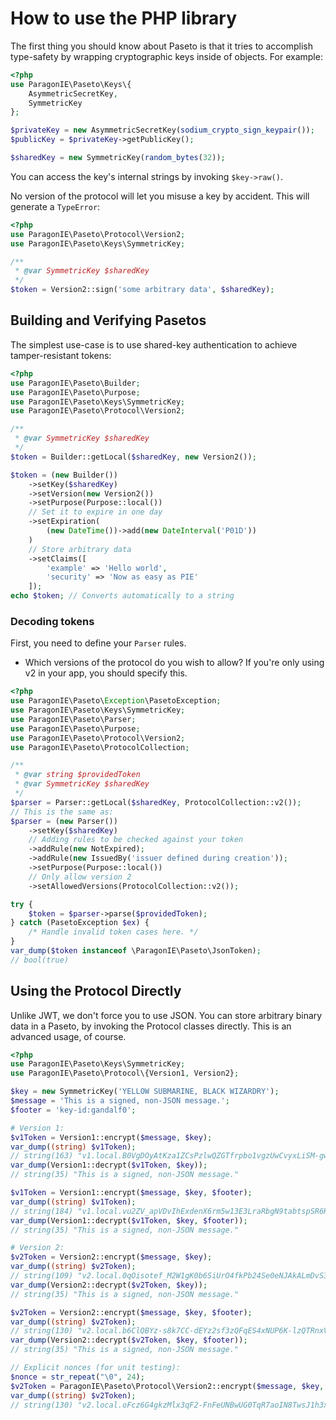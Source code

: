 # How to use the PHP library

The first thing you should know about Paseto is that it tries to accomplish
type-safety by wrapping cryptographic keys inside of objects. For example:

```php
<?php
use ParagonIE\Paseto\Keys\{
    AsymmetricSecretKey,
    SymmetricKey    
};

$privateKey = new AsymmetricSecretKey(sodium_crypto_sign_keypair());
$publicKey = $privateKey->getPublicKey();

$sharedKey = new SymmetricKey(random_bytes(32));
```

You can access the key's internal strings by invoking `$key->raw()`. 

No version of the protocol will let you misuse a key by accident.
This will generate a `TypeError`:

```php
<?php
use ParagonIE\Paseto\Protocol\Version2;
use ParagonIE\Paseto\Keys\SymmetricKey;

/**
 * @var SymmetricKey $sharedKey
 */
$token = Version2::sign('some arbitrary data', $sharedKey);
```

## Building and Verifying Pasetos

The simplest use-case is to use shared-key authentication
to achieve tamper-resistant tokens:

```php
<?php
use ParagonIE\Paseto\Builder;
use ParagonIE\Paseto\Purpose;
use ParagonIE\Paseto\Keys\SymmetricKey;
use ParagonIE\Paseto\Protocol\Version2;

/**
 * @var SymmetricKey $sharedKey
 */
$token = Builder::getLocal($sharedKey, new Version2());

$token = (new Builder())
    ->setKey($sharedKey)
    ->setVersion(new Version2())
    ->setPurpose(Purpose::local())
    // Set it to expire in one day
    ->setExpiration(
        (new DateTime())->add(new DateInterval('P01D'))
    )
    // Store arbitrary data
    ->setClaims([
        'example' => 'Hello world',
        'security' => 'Now as easy as PIE'
    ]);
echo $token; // Converts automatically to a string
```

### Decoding tokens

First, you need to define your `Parser` rules.

* Which versions of the protocol do you wish to allow? If you're only
  using v2 in your app, you should specify this.

```php
<?php
use ParagonIE\Paseto\Exception\PasetoException;
use ParagonIE\Paseto\Keys\SymmetricKey;
use ParagonIE\Paseto\Parser;
use ParagonIE\Paseto\Purpose;
use ParagonIE\Paseto\Protocol\Version2;
use ParagonIE\Paseto\ProtocolCollection;

/**
 * @var string $providedToken
 * @var SymmetricKey $sharedKey
 */
$parser = Parser::getLocal($sharedKey, ProtocolCollection::v2());
// This is the same as:
$parser = (new Parser())
    ->setKey($sharedKey)
    // Adding rules to be checked against your token
    ->addRule(new NotExpired);
    ->addRule(new IssuedBy('issuer defined during creation'));
    ->setPurpose(Purpose::local())
    // Only allow version 2
    ->setAllowedVersions(ProtocolCollection::v2());

try {
    $token = $parser->parse($providedToken);
} catch (PasetoException $ex) {
    /* Handle invalid token cases here. */
}
var_dump($token instanceof \ParagonIE\Paseto\JsonToken);
// bool(true)
```

## Using the Protocol Directly

Unlike JWT, we don't force you to use JSON. You can store arbitrary binary
data in a Paseto, by invoking the Protocol classes directly. This is an advanced
usage, of course.

```php
<?php
use ParagonIE\Paseto\Keys\SymmetricKey;
use ParagonIE\Paseto\Protocol\{Version1, Version2};

$key = new SymmetricKey('YELLOW SUBMARINE, BLACK WIZARDRY');
$message = 'This is a signed, non-JSON message.';
$footer = 'key-id:gandalf0';

# Version 1:
$v1Token = Version1::encrypt($message, $key);
var_dump((string) $v1Token);
// string(163) "v1.local.B0VgDOyAtKza1ZCsPzlwQZGTfrpbo1vgzUwCvyxLiSM-gw3TC_KtMqX8woy8BuuE9-pRQNmnTGAru5OmVLzPDnDBHXbd8Sz5rssiTz5TZKLqSyYHsgBzfc53PqsTxLvw09QAy5KBSpKErPX_EfF0Od6-Ig"
var_dump(Version1::decrypt($v1Token, $key));
// string(35) "This is a signed, non-JSON message."

$v1Token = Version1::encrypt($message, $key, $footer);
var_dump((string) $v1Token);
// string(184) "v1.local.vu2ZV_apVDvIhExdenX6rm5w13E3LraRbgN9tabtspSR6KQQt5XdGY5Hho64VRj6Pa6gd-5w5XwmRZbnrxfSVYyvXrVfyDJC7pqQDgae8-MHDg5rZul7kFiH6ExXWx-1hJupWSkRnfQy168PzwS14xiTgw.a2V5LWlkOmdhbmRhbGYw"
var_dump(Version1::decrypt($v1Token, $key, $footer));
// string(35) "This is a signed, non-JSON message."

# Version 2:
$v2Token = Version2::encrypt($message, $key);
var_dump((string) $v2Token);
// string(109) "v2.local.0qOisotef_M2W1gK0b6SiUrO4fkPb24Se0eNJAkALmDvS3IlVu-72birx07hIqU4MYtrCrTJTTElYaWxOyz5Wx8wXh8cQUOF6wOo"
var_dump(Version2::decrypt($v2Token, $key));
// string(35) "This is a signed, non-JSON message."

$v2Token = Version2::encrypt($message, $key, $footer);
var_dump((string) $v2Token);
// string(130) "v2.local.b6ClQBYz-s8k7CC-dEYz2sf3zQFqES4xNUP6K-lzQTRnxVlZFxNnT5I6ouSwYe1d-t9OTnjM9d46MEt__GJvHbNO1wwIfnf1Ear-.a2V5LWlkOmdhbmRhbGYw"
var_dump(Version2::decrypt($v2Token, $key, $footer));
// string(35) "This is a signed, non-JSON message."

// Explicit nonces (for unit testing):
$nonce = str_repeat("\0", 24);
$v2Token = ParagonIE\Paseto\Protocol\Version2::encrypt($message, $key, $footer, $nonce);
var_dump((string) $v2Token);
// string(130) "v2.local.oFcz6G4gkzMlx3qF2-FnFeUNBwUG0TqR7aoIN8TwsJ1h3xSBKEBsKomYhDsEXHuB3_rVUpzXR45KtDvAzAMPmxZdrWU3SCO9kO_M.a2V5LWlkOmdhbmRhbGYw"
```

